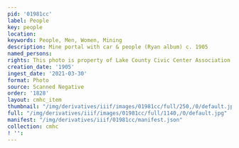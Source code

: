 ```yaml
---
pid: '01981cc'
label: People
key: people
location: 
keywords: People, Men, Women, Mining
description: Mine portal with car & people (Ryan album) c. 1905
named_persons: 
rights: This photo is property of Lake County Civic Center Association.
creation_date: '1905'
ingest_date: '2021-03-30'
format: Photo
source: Scanned Negative
order: '1828'
layout: cmhc_item
thumbnail: "/img/derivatives/iiif/images/01981cc/full/250,/0/default.jpg"
full: "/img/derivatives/iiif/images/01981cc/full/1140,/0/default.jpg"
manifest: "/img/derivatives/iiif/01981cc/manifest.json"
collection: cmhc
! '': 
---
```

